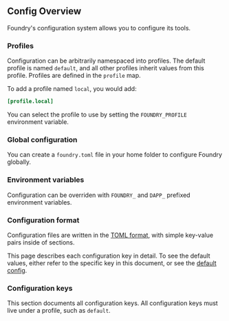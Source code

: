 ## Config Overview

Foundry's configuration system allows you to configure its tools.

### Profiles

Configuration can be arbitrarily namespaced into profiles. The default profile is named `default`, and all other profiles inherit values from this profile. Profiles are defined in the `profile` map.

To add a profile named `local`, you would add:

```toml
[profile.local]
```

You can select the profile to use by setting the `FOUNDRY_PROFILE` environment variable.

### Global configuration

You can create a `foundry.toml` file in your home folder to configure Foundry globally.

### Environment variables

Configuration can be overriden with `FOUNDRY_` and `DAPP_` prefixed environment variables.

### Configuration format

Configuration files are written in the [TOML format](https://toml.io), with simple key-value pairs inside of sections.

This page describes each configuration key in detail. To see the default values, either refer to the specific key in this document, or see the [default config](/static/config.default.toml).

### Configuration keys

This section documents all configuration keys. All configuration keys must live under a profile, such as `default`.
